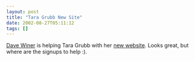 ```yaml
---
layout: post
title: "Tara Grubb New Site"
date: 2002-08-27T05:11:12
tags: []
---
```


[Dave Winer][1] is helping Tara Grubb with her [new website][2]. Looks great, but where are the signups to help :).

   [1]: http://www.scripting.com/
   [2]: http://grubbforcongress.manilasites.com/
